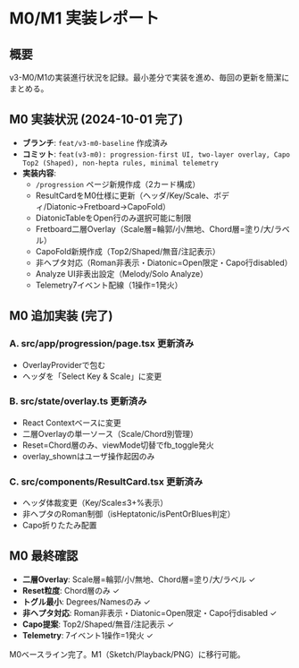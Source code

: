 # M0/M1 実装レポート

## 概要
v3-M0/M1の実装進行状況を記録。最小差分で実装を進め、毎回の更新を簡潔にまとめる。

## M0 実装状況 (2024-10-01 完了)
- **ブランチ**: `feat/v3-m0-baseline` 作成済み
- **コミット**: `feat(v3-m0): progression-first UI, two-layer overlay, Capo Top2 (Shaped), non-hepta rules, minimal telemetry`
- **実装内容**:
  - `/progression` ページ新規作成（2カード構成）
  - ResultCardをM0仕様に更新（ヘッダ/Key/Scale、ボディ/Diatonic→Fretboard→CapoFold）
  - DiatonicTableをOpen行のみ選択可能に制限
  - Fretboard二層Overlay（Scale層=輪郭/小/無地、Chord層=塗り/大/ラベル）
  - CapoFold新規作成（Top2/Shaped/無音/注記表示）
  - 非ヘプタ対応（Roman非表示・Diatonic=Open限定・Capo行disabled）
  - Analyze UI非表出設定（Melody/Solo Analyze）
  - Telemetry7イベント配線（1操作=1発火）

## M0 追加実装 (完了)
### A. src/app/progression/page.tsx 更新済み
- OverlayProviderで包む
- ヘッダを「Select Key & Scale」に変更

### B. src/state/overlay.ts 更新済み
- React Contextベースに変更
- 二層Overlayの単一ソース（Scale/Chord別管理）
- Reset=Chord層のみ、viewMode切替でfb_toggle発火
- overlay_shownはユーザ操作起因のみ

### C. src/components/ResultCard.tsx 更新済み
- ヘッダ体裁変更（Key/Scale≤3+%表示）
- 非ヘプタのRoman制御（isHeptatonic/isPentOrBlues判定）
- Capo折りたたみ配置

## M0 最終確認
- **二層Overlay**: Scale層=輪郭/小/無地、Chord層=塗り/大/ラベル ✓
- **Reset粒度**: Chord層のみ ✓
- **トグル最小**: Degrees/Namesのみ ✓
- **非ヘプタ対応**: Roman非表示・Diatonic=Open限定・Capo行disabled ✓
- **Capo提案**: Top2/Shaped/無音/注記表示 ✓
- **Telemetry**: 7イベント1操作=1発火 ✓

M0ベースライン完了。M1（Sketch/Playback/PNG）に移行可能。
